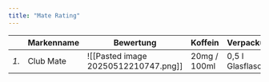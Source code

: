 ```yaml
---
title: "Mate Rating"
---
```


|      | **Markenname** | **Bewertung**                        | Koffein      | Verpackung        |
| ---- | -------------- | ------------------------------------ | ------------ | ----------------- |
| *1.* | Club Mate      | ![[Pasted image 20250512210747.png]] | 20mg / 100ml | 0,5 l Glasflasche |
